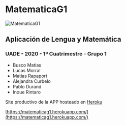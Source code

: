 # MatematicaG1

![MatematicaG1](https://raw.githubusercontent.com/buscoma/matematicag1/master/public/logox256.png)

## Aplicación de Lengua y Matemática

### UADE - 2020 - 1º Cuatrimestre - Grupo 1

- Busco Matias
- Lucas Morral
- Matias Rapaport
- Alejandra Curbelo
- Pablo Durand
- Inoue Rintaro

Site productivo de la APP hosteado en [Heroku](https://www.heroku.com)

[https://matematicag1.herokuapp.com/](https://matematicag1.herokuapp.com/)
